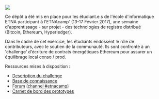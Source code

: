 ![](https://github.com/DAISEE/MasterCamp-ETNA/blob/master/docs/MasterCampETNA.png)

Ce dépôt a été mis en place pour les étudiant.e.s de l'école d'informatique ETNA participant à l'ETNAcamp' (13-17 Février 2017), une semaine d'apprentissage - sur projet - des technologies de registre distribué (Bitcoin, Ethereum, Hyperledger). 

Dans le cadre de cet exercice, les étudiants endossent le rôle de contributeurs, avec le soutien de la communauté. Ils sont confronté à un 'challenge' d'écriture de contrats énergétiques Ethereum pour assurer un équilibrage local conso / prod.

Ressources mises à disposition : 
- [Description du challenge](https://frama.link/DAISEE-ETNA)
- [Base de connaissance](https://frama.link/DAISEE-knowledge)
- [Forum](https://daisee.org) ([channel #etnacamp](https://chat.daisee.org/channel/etnacamp))
- [Carnet de bord des prototypes](https://github.com/DAISEE/Prototypes)
